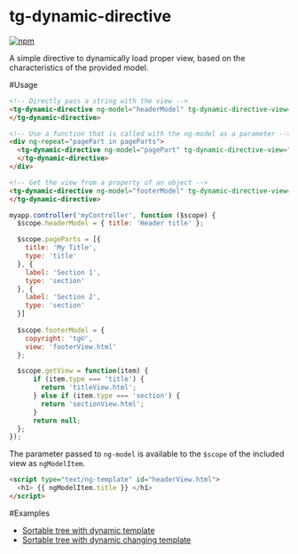 tg-dynamic-directive
====================
[![npm](https://img.shields.io/npm/dm/tg-dynamic-directive.svg)](https://www.npmjs.com/package/tg-dynamic-directive)

A simple directive to dynamically load proper view, based on the characteristics of the provided model.

#Usage

```html
<!-- Directly pass a string with the view -->
<tg-dynamic-directive ng-model="headerModel" tg-dynamic-directive-view="'headerView.html'">
</tg-dynamic-directive>

<!-- Use a function that is called with the ng-model as a parameter -->
<div ng-repeat="pagePart in pageParts">
  <tg-dynamic-directive ng-model="pagePart" tg-dynamic-directive-view="getView">
  </tg-dynamic-directive>
</div>

<!-- Get the view from a property of an object -->
<tg-dynamic-directive ng-model="footerModel" tg-dynamic-directive-view="footerModel.view">
</tg-dynamic-directive>
```

```js
myapp.controller('myController', function ($scope) {
  $scope.headerModel = { title: 'Header title' };

  $scope.pageParts = [{
    title: 'My Title',
    type: 'title'
  }, {
    label: 'Section 1',
    type: 'section'
  }, {
    label: 'Section 2',
    type: 'section'
  }]
  
  $scope.footerModel = {
    copyright: 'tg©',
    view: 'footerView.html'
  };

  $scope.getView = function(item) {
      if (item.type === 'title') {
        return 'titleView.html';
      } else if (item.type === 'section') {
        return 'sectionView.html';
      }
      return null;
  };
});
```

The parameter passed to `ng-model` is available to the `$scope` of the included view as `ngModelItem`.
```html
<script type="text/ng-template" id="headerView.html">
  <h1> {{ ngModelItem.title }} </h1>
</script>
```

#Examples

* [Sortable tree with dynamic template](http://codepen.io/thgreasi/pen/uyHFC)
* [Sortable tree with dynamic changing template](http://codepen.io/thgreasi/pen/emBJQL)
